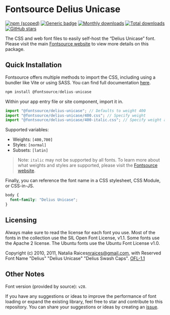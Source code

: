 # Fontsource Delius Unicase

[![npm (scoped)](https://img.shields.io/npm/v/@fontsource/delius-unicase?color=brightgreen)](https://www.npmjs.com/package/@fontsource/delius-unicase) [![Generic badge](https://img.shields.io/badge/fontsource-passing-brightgreen)](https://github.com/fontsource/fontsource) [![Monthly downloads](https://badgen.net/npm/dm/@fontsource/delius-unicase)](https://github.com/fontsource/fontsource) [![Total downloads](https://badgen.net/npm/dt/@fontsource/delius-unicase)](https://github.com/fontsource/fontsource) [![GitHub stars](https://img.shields.io/github/stars/fontsource/fontsource.svg?style=social&label=Star)](https://github.com/fontsource/fontsource/stargazers)

The CSS and web font files to easily self-host the “Delius Unicase” font. Please visit the main [Fontsource website](https://fontsource.org/fonts/delius-unicase) to view more details on this package.

## Quick Installation

Fontsource offers multiple methods to import the CSS, including using a bundler like Vite or using SASS. You can find full documentation [here](https://fontsource.org/docs/getting-started/introduction).

```javascript
npm install @fontsource/delius-unicase
```

Within your app entry file or site component, import it in.

```javascript
import "@fontsource/delius-unicase"; // Defaults to weight 400
import "@fontsource/delius-unicase/400.css"; // Specify weight
import "@fontsource/delius-unicase/400-italic.css"; // Specify weight and style
```

Supported variables:
- Weights: `[400,700]`
- Styles: `[normal]`
- Subsets: `[latin]`

> Note: `italic` may not be supported by all fonts. To learn more about what weights and styles are supported, please visit the [Fontsource website](https://fontsource.org/fonts/delius-unicase).

Finally, you can reference the font name in a CSS stylesheet, CSS Module, or CSS-in-JS.

```css
body {
  font-family: "Delius Unicase";
}
```

## Licensing
Always make sure to read the license for each font you use. Most of the fonts in the collection use the SIL Open Font License, v1.1. Some fonts use the Apache 2 license. The Ubuntu fonts use the Ubuntu Font License v1.0.

Copyright (c) 2010, 2011, Natalia Raices<nraices@gmail.com>, with Reserved Font Name "Delius" "Delius Unicase" "Delius Swash Caps".
[OFL-1.1](https://openfontlicense.org)

## Other Notes
Font version (provided by source): `v28`.

If you have any suggestions or ideas to improve the performance of font loading or expand the existing library, feel free to star and contribute to this repository. You can share your suggestions or ideas by creating an [issue](https://github.com/fontsource/fontsource/issues).